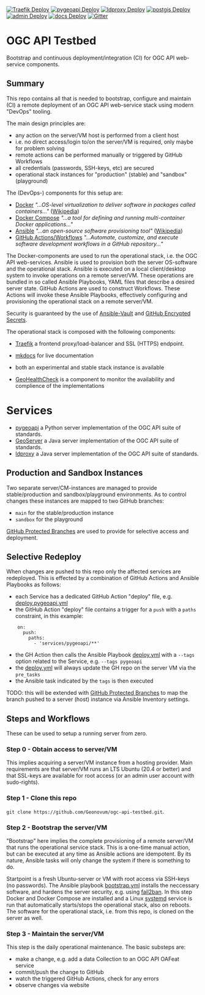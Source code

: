 [![Traefik Deploy](https://github.com/Geonovum/ogc-api-testbed/actions/workflows/deploy.traefik.yml/badge.svg)](https://github.com/Geonovum/ogc-api-testbed/actions/workflows/deploy.traefik.yml)
[![pygeoapi Deploy](https://github.com/Geonovum/ogc-api-testbed/actions/workflows/deploy.pygeoapi.yml/badge.svg)](https://github.com/Geonovum/ogc-api-testbed/actions/workflows/deploy.pygeoapi.yml)
[![ldproxy Deploy](https://github.com/Geonovum/ogc-api-testbed/actions/workflows/deploy.ldproxy.yml/badge.svg)](https://github.com/Geonovum/ogc-api-testbed/actions/workflows/deploy.ldproxy.yml)
[![postgis Deploy](https://github.com/Geonovum/ogc-api-testbed/actions/workflows/deploy.postgis.yml/badge.svg)](https://github.com/Geonovum/ogc-api-testbed/actions/workflows/deploy.postgis.yml)
[![admin Deploy](https://github.com/Geonovum/ogc-api-testbed/actions/workflows/deploy.admin.yml/badge.svg)](https://github.com/Geonovum/ogc-api-testbed/actions/workflows/deploy.admin.yml)
[![docs Deploy](https://github.com/Geonovum/ogc-api-testbed/actions/workflows/deploy.docs.yml/badge.svg)](https://github.com/Geonovum/ogc-api-testbed/actions/workflows/deploy.docs.yml)
[![Gitter](https://img.shields.io/gitter/room/Geonovum/ogc-api-testbed.svg?style=flat-square)](https://gitter.im/Geonovum/ogc-api-testbed)

# OGC API Testbed
Bootstrap and continuous deployment/integration (CI) for OGC API web-service components.

## Summary

This repo contains all that is needed to bootstrap, configure and maintain (CI) a remote
deployment of an OGC API web-service stack using modern "DevOps" tooling.

The main design principles are:

* any action on the server/VM host is performed from a client host
* i.e. no direct access/login to/on the server/VM is required, only maybe for problem solving
* remote actions can be performed manually or triggered by GitHub Workflows
* all credentials (passwords, SSH-keys, etc) are secured 
* operational stack instances for "production" (stable) and "sandbox" (playground)

The (DevOps-) components for this setup are:

* [Docker](https://www.docker.com/) *"...OS-level virtualization to deliver software in packages called containers..."* ([Wikipedia](https://en.wikipedia.org/wiki/Docker_(software)))
* [Docker Compose](https://docs.docker.com/compose) *"...a tool for defining and running multi-container Docker applications..."*
* [Ansible](https://www.ansible.com/) *"...an open-source software provisioning tool"* ([Wikipedia](https://en.wikipedia.org/wiki/Ansible_(software)))
* [GitHub Actions/Workflows](https://docs.github.com/en/actions) *"...Automate, customize, and execute software development workflows in a GitHub repository..."*

The Docker-components are used to run the operational stack, i.e. the OGC API web-services. Ansible is used to provision both the server OS-software
and the operational stack. Ansible is executed on a local client/desktop system to invoke operations on a remote server/VM.
These operations are bundled in so called Ansible Playbooks, YAML files that describe a desired server state.
GitHub Actions are used to construct Workflows. These Actions will invoke these Ansible Playbooks, effectively configuring
and provisioning the operational stack on a remote server/VM. 
                    
Security is guaranteed by the use of [Ansible-Vault](https://docs.ansible.com/ansible/latest/user_guide/vault.html) 
and [GitHub Encrypted Secrets](https://docs.github.com/en/actions/reference/encrypted-secrets).

The operational stack is composed with the following components:

* [Traefik](https://traefik.io/) a frontend proxy/load-balancer and SSL (HTTPS) endpoint.
* [mkdocs](https://www.mkdocs.org/) for live documentation

* both an experimental and stable stack instance is available
* [GeoHealthCheck]() is a component to monitor the availability and complience of the implementations 

# Services

* [pygeoapi](https://pygeoapi.io/) a Python server implementation of the OGC API suite of standards.
* [GeoServer](http://geoserver.org/) a Java server implementation of the OGC API suite of standards.
* [ldproxy](https://interactive-instruments.github.io/ldproxy/) a Java server implementation of the OGC API suite of standards.

## Production and Sandbox Instances

Two separate server/CM-instances are managed to provide stable/production and 
sandbox/playground environments. As to control changes these instances are mapped to two GitHub branches:

* `main` for the stable/production instance
* `sandbox` for the playground

[GitHub Protected Branches](https://docs.github.com/en/github/administering-a-repository/defining-the-mergeability-of-pull-requests/about-protected-branches) are
used to provide for selective access and deployment.


## Selective Redeploy
When changes are pushed to this repo only the affected services are redeployed.
This is effected by a combination of GitHub Actions and Ansible Playbooks as follows:

* each Service has a dedicated GitHub Action "deploy" file, e.g. [deploy.pygeoapi.yml](.github/workflows/deploy.pygeoapi.yml)
* the GitHub Action "deploy" file contains a trigger for a `push` with a `paths` constraint, in this example:
```  
    on:
      push:
        paths:
          - 'services/pygeoapi/**'
```   
* the GH Action then calls the Ansible Playbook [deploy.yml](ansible/deploy.yml) with a `--tags` option related to the Service, e.g. `--tags pygeoapi`
* the [deploy.yml](ansible/deploy.yml) will always update the GH repo on the server VM via the `pre_tasks`
* the Ansible task indicated by the `tags` is then executed
       
TODO: this will be extended with 
[GitHub Protected Branches](https://docs.github.com/en/github/administering-a-repository/defining-the-mergeability-of-pull-requests/about-protected-branches)
to map the branch pushed to a server (host) instance via Ansible Inventory settings.

## Steps and Workflows

These can be used to setup a running server from zero.

### Step 0 - Obtain access to server/VM
This implies acquiring a server/VM instance from a hosting provider.
Main requirements are that server/VM runs an LTS Ubuntu (20.4 or better) and that SSL-keys are available for root access 
(or an admin user account with sudo-rights).

### Step 1 - Clone this repo

`git clone https://github.com/Geonovum/ogc-api-testbed.git`.

### Step 2 - Bootstrap the server/VM
"Bootstrap" here implies the complete provisioning of a remote server/VM that runs the operational service stack.
This is a one-time manual action, but can be executed at any time as Ansible actions are idempotent.
By its nature, Ansible tasks will only change the system if there is something to do.

Startpoint is a fresh Ubuntu-server or VM with root access via SSH-keys (no passwords).
The Ansible playbook [bootstrap.yml](ansible/bootstrap.yml) installs the neccessary software, and hardens
the server security, e.g. using [fail2ban](https://www.fail2ban.org/).
In this step Docker and Docker Compose are installed and a Linux [systemd](https://en.wikipedia.org/wiki/Systemd) service is run
that automatically starts/stops the operational stack, also on reboots.
The software for the operational stack, i.e. from this repo, is cloned on the server as well.

### Step 3 - Maintain the server/VM
This step is the daily operational maintenance. 
The basic substeps are:

* make a change, e.g. add a data Collection to an OGC API OAFeat service
* commit/push the change to GitHub
* watch the triggered GitHub Actions, check for any errors
* observe changes via website
